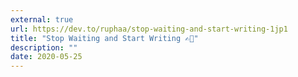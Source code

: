 ```yaml
---
external: true
url: https://dev.to/ruphaa/stop-waiting-and-start-writing-1jp1
title: "Stop Waiting and Start Writing ✍🏻"
description: ""
date: 2020-05-25
---
```

